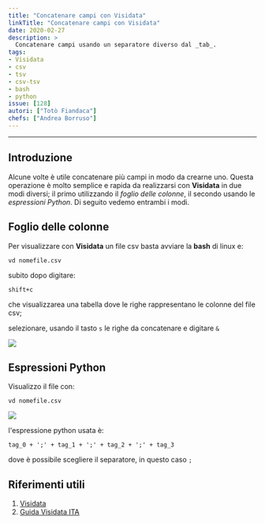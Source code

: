 ```yaml
---
title: "Concatenare campi con Visidata"
linkTitle: "Concatenare campi con Visidata"
date: 2020-02-27
description: >
  Concatenare campi usando un separatore diverso dal _tab_.
tags:
- Visidata
- csv
- tsv
- csv-tsv
- bash
- python
issue: [128]
autori: ["Totò Fiandaca"]
chefs: ["Andrea Borruso"]
---
```


---

## Introduzione

Alcune volte è utile concatenare più campi in modo da crearne uno. Questa operazione è molto semplice e rapida da realizzarsi con **Visidata** in due modi diversi; il primo utilizzando il _foglio delle colonne_, il secondo usando le _espressioni Python_. Di seguito vedemo entrambi i modi.

## Foglio delle colonne

Per visualizzare con **Visidata** un file csv basta avviare la **bash** di linux e:

`vd nomefile.csv`

subito dopo digitare:

`shift+c`

che visualizzarea una tabella dove le righe rappresentano le colonne del file csv;

selezionare, usando il tasto `s` le righe da concatenare e digitare `&`

![](./concatenare.gif)

## Espressioni Python

Visualizzo il file con:

`vd nomefile.csv`

![](./concatenare2.gif)

l'espressione python usata è:

```
tag_0 + ';' + tag_1 + ';' + tag_2 + ';' + tag_3
```

dove è possibile scegliere il separatore, in questo caso `;`

## Riferimenti utili

1. [Visidata](http://visidata.org/man/)
2. [Guida Visidata ITA](https://github.com/ondata/guidaVisiData/blob/master/testo/README.md)